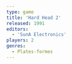 ```yaml
---
type: game
title: 'Hard Head 2'
released: 1991
editors: 
  - 'SunA Electronics'
players: 2
genres:
  - Plates-formes
---
```

